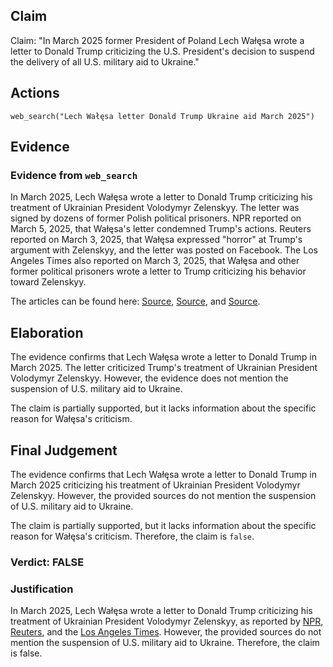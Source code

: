 ## Claim
Claim: "In March 2025 former President of Poland Lech Wałęsa wrote a letter to Donald Trump criticizing the U.S. President's decision to suspend the delivery of all U.S. military aid to Ukraine."

## Actions
```
web_search("Lech Wałęsa letter Donald Trump Ukraine aid March 2025")
```

## Evidence
### Evidence from `web_search`
In March 2025, Lech Wałęsa wrote a letter to Donald Trump criticizing his treatment of Ukrainian President Volodymyr Zelenskyy. The letter was signed by dozens of former Polish political prisoners. NPR reported on March 5, 2025, that Wałęsa's letter condemned Trump's actions. Reuters reported on March 3, 2025, that Wałęsa expressed "horror" at Trump's argument with Zelenskyy, and the letter was posted on Facebook. The Los Angeles Times also reported on March 3, 2025, that Wałęsa and other former political prisoners wrote a letter to Trump criticizing his behavior toward Zelenskyy.

The articles can be found here: [Source](https://www.npr.org/2025/03/05/nx-s1-5317474/nobel-peace-prize-winner-lech-walesa-condemns-president-trumps-treatment-of-zelenskyy), [Source](https://www.reuters.com/world/polish-cold-war-hero-walesa-writes-trump-expressing-horror-zelenskiy-spat-2025-03-03/), and [Source](https://www.latimes.com/world-nation/story/2025-03-03/polish-democracy-hero-walesa-says-trump-treatment-of-zelensky-filled-him-with-horror).


## Elaboration
The evidence confirms that Lech Wałęsa wrote a letter to Donald Trump in March 2025. The letter criticized Trump's treatment of Ukrainian President Volodymyr Zelenskyy. However, the evidence does not mention the suspension of U.S. military aid to Ukraine.

The claim is partially supported, but it lacks information about the specific reason for Wałęsa's criticism.


## Final Judgement
The evidence confirms that Lech Wałęsa wrote a letter to Donald Trump in March 2025 criticizing his treatment of Ukrainian President Volodymyr Zelenskyy. However, the provided sources do not mention the suspension of U.S. military aid to Ukraine.

The claim is partially supported, but it lacks information about the specific reason for Wałęsa's criticism. Therefore, the claim is `false`.


### Verdict: FALSE

### Justification
In March 2025, Lech Wałęsa wrote a letter to Donald Trump criticizing his treatment of Ukrainian President Volodymyr Zelenskyy, as reported by [NPR](https://www.npr.org/2025/03/05/nx-s1-5317474/nobel-peace-prize-winner-lech-walesa-condemns-president-trumps-treatment-of-zelenskyy), [Reuters](https://www.reuters.com/world/polish-cold-war-hero-walesa-writes-trump-expressing-horror-zelenskiy-spat-2025-03-03/), and the [Los Angeles Times](https://www.latimes.com/world-nation/story/2025-03-03/polish-democracy-hero-walesa-says-trump-treatment-of-zelensky-filled-him-with-horror). However, the provided sources do not mention the suspension of U.S. military aid to Ukraine. Therefore, the claim is false.
